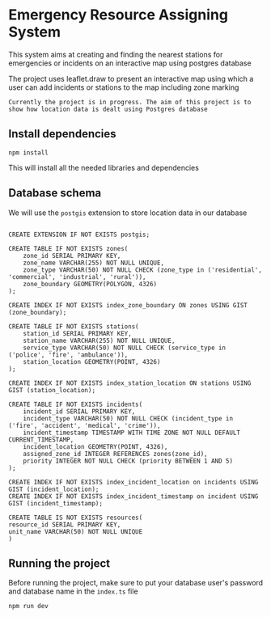 # Emergency Resource Assigning System

This system aims at creating and finding the nearest stations for emergencies or incidents on an interactive map using postgres database

The project uses leaflet.draw to present an interactive map using which a user can add incidents or stations to the map including zone marking

`Currently the project is in progress. The aim of this project is to show how location data is dealt using Postgres database`

## Install dependencies
```
npm install
```
This will install all the needed libraries and dependencies

## Database schema
We will use the `postgis` extension to store location data in our database

```

CREATE EXTENSION IF NOT EXISTS postgis;

CREATE TABLE IF NOT EXISTS zones(
	zone_id SERIAL PRIMARY KEY,
	zone_name VARCHAR(255) NOT NULL UNIQUE,
	zone_type VARCHAR(50) NOT NULL CHECK (zone_type in ('residential', 'commercial', 'industrial', 'rural')),
	zone_boundary GEOMETRY(POLYGON, 4326)
);

CREATE INDEX IF NOT EXISTS index_zone_boundary ON zones USING GIST (zone_boundary);

CREATE TABLE IF NOT EXISTS stations(
	station_id SERIAL PRIMARY KEY,
	station_name VARCHAR(255) NOT NULL UNIQUE,
	service_type VARCHAR(50) NOT NULL CHECK (service_type in ('police', 'fire', 'ambulance')),
	station_location GEOMETRY(POINT, 4326)
);

CREATE INDEX IF NOT EXISTS index_station_location ON stations USING GIST (station_location);

CREATE TABLE IF NOT EXISTS incidents(
	incident_id SERIAL PRIMARY KEY,
	incident_type VARCHAR(50) NOT NULL CHECK (incident_type in ('fire', 'accident', 'medical', 'crime')),
	incident_timestamp TIMESTAMP WITH TIME ZONE NOT NULL DEFAULT CURRENT_TIMESTAMP,
	incident_location GEOMETRY(POINT, 4326),
	assigned_zone_id INTEGER REFERENCES zones(zone_id),
	priority INTEGER NOT NULL CHECK (priority BETWEEN 1 AND 5)
);

CREATE INDEX IF NOT EXISTS index_incident_location on incidents USING GIST (incident_location);
CREATE INDEX IF NOT EXISTS index_incident_timestamp on incident USING GIST (incident_timestamp);

CREATE TABLE IS NOT EXISTS resources(
resource_id SERIAL PRIMARY KEY,
unit_name VARCHAR(50) NOT NULL UNIQUE
)

```

## Running the project
Before running the project, make sure to put your database user's password and database name in the `index.ts` file
```
npm run dev
```
